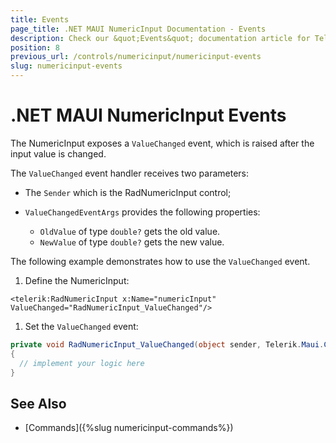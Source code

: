 ```yaml
---
title: Events
page_title: .NET MAUI NumericInput Documentation - Events
description: Check our &quot;Events&quot; documentation article for Telerik NumericInput for .NET MAUI
position: 8
previous_url: /controls/numericinput/numericinput-events
slug: numericinput-events
---
```


# .NET MAUI NumericInput Events

The NumericInput exposes a `ValueChanged` event, which is raised after the input value is changed.

The `ValueChanged` event handler receives two parameters:

* The `Sender` which is the RadNumericInput control;
* `ValueChangedEventArgs` provides the following properties:

	* `OldValue` of type `double?` gets the old value.
	* `NewValue` of type `double?` gets the new value.

The following example demonstrates how to use the `ValueChanged` event.

1. Define the NumericInput:

 ```XAML
<telerik:RadNumericInput x:Name="numericInput" ValueChanged="RadNumericInput_ValueChanged"/>
 ```

1. Set the `ValueChanged` event:

 ```C#
private void RadNumericInput_ValueChanged(object sender, Telerik.Maui.Controls.NumericInput.ValueChangedEventArgs e)
{
   // implement your logic here
}
 ```

## See Also

- [Commands]({%slug numericinput-commands%})
